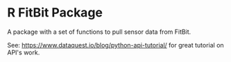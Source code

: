 # R FitBit Package

A package with a set of functions to pull sensor data from FitBit.

See: https://www.dataquest.io/blog/python-api-tutorial/ for great tutorial on API's work.

